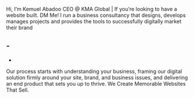 Hi, I’m Kemuel Abadoo
CEO @ KMA Global | If you’re looking to have a website built. DM Me!
I run a business consultancy that designs, develops manages projects and provides the tools to successfully digitally market their brand

​-
-
-

Our process starts with understanding your business, framing our digital solution firmly around your site, brand, and business issues, and delivering an end product that sets you up to thrive.
We Create Memorable Websites That Sell.
